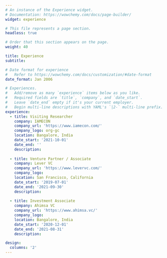 ```yaml
---
# An instance of the Experience widget.
# Documentation: https://wowchemy.com/docs/page-builder/
widget: experience

# This file represents a page section.
headless: true

# Order that this section appears on the page.
weight: 40

title: Experience
subtitle:

# Date format for experience
#   Refer to https://wowchemy.com/docs/customization/#date-format
date_format: Jan 2006

# Experiences.
#   Add/remove as many `experience` items below as you like.
#   Required fields are `title`, `company`, and `date_start`.
#   Leave `date_end` empty if it's your current employer.
#   Begin multi-line descriptions with YAML's `|2-` multi-line prefix.
experience:
  - title: Visiting Researcher
    company: IAMECON
    company_url: 'https://www.iamecon.com/'
    company_logo: org-gc
    location: Bangalore, India 
    date_start: '2021-10-01'
    date_end: ''
    description:
        
  - title: Venture Partner / Associate
    company: Lever VC
    company_url: 'https://www.levervc.com/'
    company_logo:
    location: San Francisco, California
    date_start: '2019-07-01'
    date_end: '2021-09-30'
    description:
    
  - title: Investment Associate
    company: Ahimsa VC
    company_url: 'https://www.ahimsa.vc/'
    company_logo:
    location: Bangalore, India
    date_start: '2020-12-01'
    date_end: '2021-08-31'
    description:

design:
  columns: '2'
---
```

